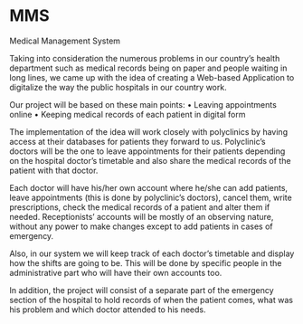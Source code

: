 # MMS
Medical Management System

Taking into consideration the numerous problems in our country’s health department such as medical records being on paper and people waiting in long lines, we came up with the idea of creating a Web-based Application to digitalize the way the public hospitals in our country work. 

Our project will be based on these main points:
  •	Leaving appointments online
  •	Keeping medical records of each patient in digital form
  
The implementation of the idea will work closely with polyclinics by having access at their databases for patients they forward to us. Polyclinic’s doctors will be the one to leave appointments for their patients depending on the hospital doctor’s timetable and also share the medical records of the patient with that doctor. 

Each doctor will have his/her own account where he/she can add patients, leave appointments (this is done by polyclinic’s doctors), cancel them, write prescriptions, check the medical records of a patient and alter them if needed.
Receptionists’ accounts will be mostly of an observing nature, without any power to make changes except to add patients in cases of emergency.

Also, in our system we will keep track of each doctor’s timetable and display how the shifts are going to be. This will be done by specific people in the administrative part who will have their own accounts too.

In addition, the project will consist of a separate part of the emergency section of the hospital to hold records of when the patient comes, what was his problem and which doctor attended to his needs.



